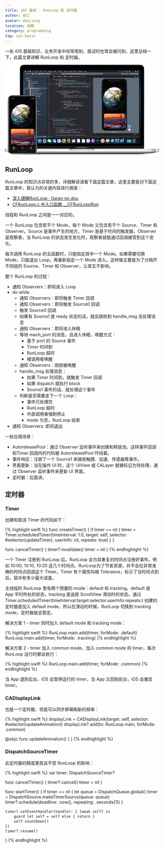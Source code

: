 ```yaml
---
title: iOS 基础 - RunLoop 和 定时器
author: 但江
avatar: danjiang
location: 成都 
category: programming
tag: ios-basic
---
```


一些 iOS 基础知识，业务开发中经常用到，面试时也常会被问到，这里总结一下，此篇文章讲解 RunLoop 和 定时器。

![Apple Develop Xcode](/images/apple-develop-xcode.jpg)

## RunLoop

RunLoop 的知识点非常的多，详细解读请看下面这篇文章，这里主要是对下面这篇文章中，我认为的关键内容进行摘录：

* [深入理解RunLoop · Garan no dou](https://blog.ibireme.com/2015/05/18/runloop/)
* [CFRunLoop.c 中入口函数 __CFRunLoopRun](https://opensource.apple.com/source/CF/CF-1153.18/CFRunLoop.c.auto.html)

线程和 RunLoop 之间是一一对应的。

一个 RunLoop 包含若干个 Mode，每个 Mode 又包含若干个 Source、Timer 和 Observer。Source 是事件产生的地方，Timer 是基于时间的触发器，Observer 是观察者，当 RunLoop 的状态发生变化时，观察者就能通过回调接受到这个变化。

每次调用 RunLoop 的主函数时，只能指定其中一个 Mode。如果需要切换 Mode，只能退出 Loop，再重新指定一个 Mode 进入。这样做主要是为了分隔开不同组的 Source、Timer 和 Observer，让其互不影响。

整个 RunLoop 的过程：
* 通知 Observers：即将进入 Loop
* do while
	* 通知 Observers：即将触发 Timer 回调
	* 通知 Observers：即将触发 Source0 回调
	* 触发 Source0 回调
	* 如果有 Source1 是 ready 状态的话，就会跳转到 handle_msg 去处理消息
	* 通知 Observers：即将进入休眠
	* 等待 mach_port 的消息，且进入休眠，唤醒方式：
		* 基于 port 的 Source 事件
		* Timer 时间到
		* RunLoop 超时
		* 被调用者唤醒
	* 通知 Observers：刚刚被唤醒
	* handle_msg 处理消息：
		* 如果 Timer 时间到，就触发 Timer 回调
		* 如果 dispatch 就执行 block
		* Source1 事件的话，就处理这个事件
	* 判断是否需要走下一个 Loop：
		* 事件已处理完
		* RunLoop 超时
		* 外部调用者强制停止
		* mode 为空，RunLoop 结束
* 通知 Observers: 即将退出

一些应用场景：
* AutoreleasePool：通过 Observer 监听事件来创建和释放池，这样事件回调和Timer 回调内的代码被 AutoreleasePool 环绕着。
* 事件响应：注册了一个 Source1 来接收触摸、加速、传感器等事件。
* 界面更新：当在操作 UI 时，这个 UIView 或 CALayer 就被标记为待处理，通过 Observer 监听事件来更新 UI 界面。
* 定时器：后面讲。

## 定时器

### Timer

创建和取消 Timer 的代码如下：

{% highlight swift %}
func createTimer() {
  if timer == nil {
    timer = Timer.scheduledTimer(timeInterval: 1.0,
                                 target: self,
                                 selector: #selector(updateTimer),
                                 userInfo: nil,
                                 repeats: true)
  }
}

func cancelTimer() {
  timer?.invalidate()
  timer = nil
}
{% endhighlight %}

一个 Timer 注册到 RunLoop 后，RunLoop 会为其重复的时间点注册好事件。例如 10:00, 10:10, 10:20 这几个时间点。RunLoop为了节省资源，并不会在非常准确的时间点回调这个 Timer。Timer 有个属性叫做 Tolerance，标示了当时间点到后，容许有多少最大误差。

主线程的 RunLoop 里有两个预置的 mode：default 和 tracking。default 是 App 平时所处的状态，tracking 是追踪 ScrollView 滑动时的状态。通过 Timer.scheduledTimer(timeInterval:target:selector:userInfo:repeats:) 创建的定时器是加入 default mode，所以在滑动的时候，RunLoop 切换到 tracking mode，定时器就会暂定。

解决方案 1 - timer 同时加入 default mode 和 tracking mode：

{% highlight swift %}
RunLoop.main.add(timer, forMode: .default)
RunLoop.main.add(timer, forMode: .tracking)
{% endhighlight %}

解决方案 2 - timer 加入 common mode，加入 common mode 的 timer，每次 RunLoop 运行时都会执行：

{% highlight swift %}
RunLoop.main.add(timer, forMode: .common)
{% endhighlight %}

当 App 退到后台，iOS 会暂停运行的 timer，当 App 又回到前台，iOS 会重启 timer。

### CADisplayLink

也是一个定时器，但是可以同步屏幕刷新的频率：

{% highlight swift %}
displayLink = CADisplayLink(target: self,
  selector: #selector(updateAnimation))
displayLink?.add(to: RunLoop.main, forMode: .common)

@objc func updateAnimation() {
}
{% endhighlight %}

### DispatchSourceTimer

此定时器的精度更高且不受 RunLoop 的影响：

{% highlight swift %}
var timer: DispatchSourceTimer?

func cancelTimer() {
    timer?.cancel()
    timer = nil
}

func startTimer() {
    if timer == nil {
        let queue = DispatchQueue.global()
        timer = DispatchSource.makeTimerSource(queue: queue)
        timer?.schedule(deadline: .now(), repeating: .seconds(1))
    }
    
    timer?.setEventHandler(handler: { [weak self] in
        guard let self = self else { return }
        self.countDown()
    })
    timer?.resume()
}
{% endhighlight %}